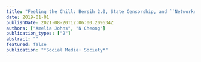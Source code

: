 ```yaml
---
title: "Feeling the Chill: Bersih 2.0, State Censorship, and ``Networked Affect'' on Malaysian Social Media 2012– 2018"
date: 2019-01-01
publishDate: 2021-08-20T12:06:00.209634Z
authors: ["Amelia Johns", "N Cheong"]
publication_types: ["2"]
abstract: ""
featured: false
publication: "*Social Media+ Society*"
---
```


